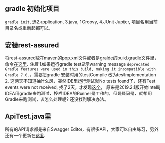 ## gradle 初始化项目
```gradle init```, 选2.application, 3.java, 1.Groovy, 4.JUnit Jupiter, 项目名用当前目录名或重新起都可以。 

## 安装rest-assured
将rest-assured放在maven的pop.xml文件或者是gralde的build.gradle文件里，命令在[这里](https://mvnrepository.com/artifact/io.rest-assured/rest-assured/4.3.0).
*注意* 
1.如果运行gradle test显示warning message
```deprecated Gradle features were used in this build, making it incompatible with Gradle 7.0.```，需要把gradle 安装时用的testCompile 改为testImplementation
2. 这两天不知道抽什么风，突然IDE里运行测试就No tests found了，还有Test events were not received, 找了2天，才发现[这个](https://www.timbotetsu.com/blog/intellij-idea-unit-test-test-events-were-not-received/)，
原来是2019.2.1版开始Intellij IDEA用gradle来跑测试，换成IDEA的Runner是工作的，但是疑问是，就想用Gradle来跑测试，该怎么处理呢? 还没找到解决办法。

## ApiTest.java里
所有的API请求都是来自Swagger Editor，有很多API，大家可以自由练习，另外还有一个更新在[这里](https://www.cnblogs.com/arhatJing/p/13156411.html).

